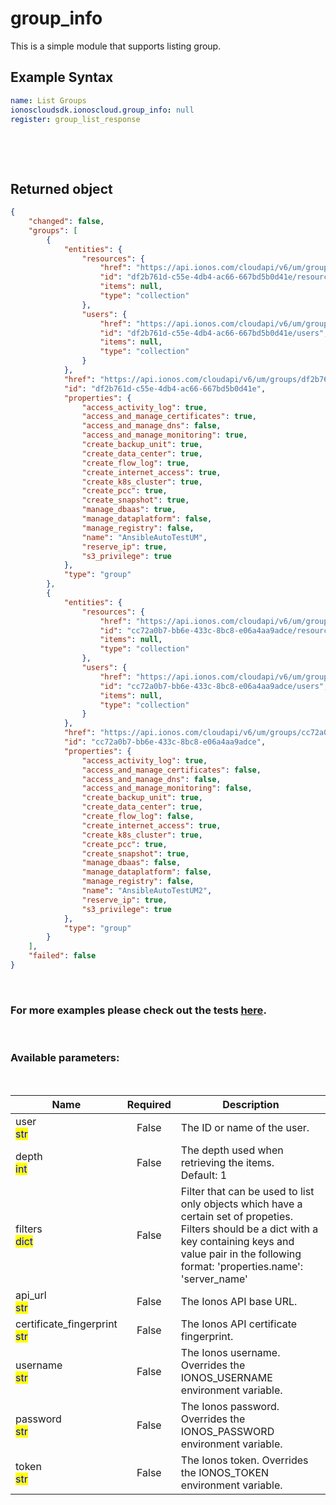 # group_info

This is a simple module that supports listing group.

## Example Syntax


```yaml
name: List Groups
ionoscloudsdk.ionoscloud.group_info: null
register: group_list_response

```

&nbsp;

&nbsp;
## Returned object
```json
{
    "changed": false,
    "groups": [
        {
            "entities": {
                "resources": {
                    "href": "https://api.ionos.com/cloudapi/v6/um/groups/df2b761d-c55e-4db4-ac66-667bd5b0d41e/resources",
                    "id": "df2b761d-c55e-4db4-ac66-667bd5b0d41e/resources",
                    "items": null,
                    "type": "collection"
                },
                "users": {
                    "href": "https://api.ionos.com/cloudapi/v6/um/groups/df2b761d-c55e-4db4-ac66-667bd5b0d41e/users",
                    "id": "df2b761d-c55e-4db4-ac66-667bd5b0d41e/users",
                    "items": null,
                    "type": "collection"
                }
            },
            "href": "https://api.ionos.com/cloudapi/v6/um/groups/df2b761d-c55e-4db4-ac66-667bd5b0d41e",
            "id": "df2b761d-c55e-4db4-ac66-667bd5b0d41e",
            "properties": {
                "access_activity_log": true,
                "access_and_manage_certificates": true,
                "access_and_manage_dns": false,
                "access_and_manage_monitoring": true,
                "create_backup_unit": true,
                "create_data_center": true,
                "create_flow_log": true,
                "create_internet_access": true,
                "create_k8s_cluster": true,
                "create_pcc": true,
                "create_snapshot": true,
                "manage_dbaas": true,
                "manage_dataplatform": false,
                "manage_registry": false,
                "name": "AnsibleAutoTestUM",
                "reserve_ip": true,
                "s3_privilege": true
            },
            "type": "group"
        },
        {
            "entities": {
                "resources": {
                    "href": "https://api.ionos.com/cloudapi/v6/um/groups/cc72a0b7-bb6e-433c-8bc8-e06a4aa9adce/resources",
                    "id": "cc72a0b7-bb6e-433c-8bc8-e06a4aa9adce/resources",
                    "items": null,
                    "type": "collection"
                },
                "users": {
                    "href": "https://api.ionos.com/cloudapi/v6/um/groups/cc72a0b7-bb6e-433c-8bc8-e06a4aa9adce/users",
                    "id": "cc72a0b7-bb6e-433c-8bc8-e06a4aa9adce/users",
                    "items": null,
                    "type": "collection"
                }
            },
            "href": "https://api.ionos.com/cloudapi/v6/um/groups/cc72a0b7-bb6e-433c-8bc8-e06a4aa9adce",
            "id": "cc72a0b7-bb6e-433c-8bc8-e06a4aa9adce",
            "properties": {
                "access_activity_log": true,
                "access_and_manage_certificates": false,
                "access_and_manage_dns": false,
                "access_and_manage_monitoring": false,
                "create_backup_unit": true,
                "create_data_center": true,
                "create_flow_log": false,
                "create_internet_access": true,
                "create_k8s_cluster": true,
                "create_pcc": true,
                "create_snapshot": true,
                "manage_dbaas": false,
                "manage_dataplatform": false,
                "manage_registry": false,
                "name": "AnsibleAutoTestUM2",
                "reserve_ip": true,
                "s3_privilege": true
            },
            "type": "group"
        }
    ],
    "failed": false
}

```

&nbsp;
### For more examples please check out the tests [here](https://github.com/ionos-cloud/module-ansible/tree/master/tests/user-management).

&nbsp;
### Available parameters:
&nbsp;

<table data-full-width="true">
  <thead>
    <tr>
      <th width="22.8vw">Name</th>
      <th width="10.8vw" align="center">Required</th>
      <th>Description</th>
    </tr>
  </thead>
  <tbody>
  <tr>
  <td>user<br/><mark style="color:blue;">str</mark></td>
  <td align="center">False</td>
  <td>The ID or name of the user.</td>
  </tr>
  <tr>
  <td>depth<br/><mark style="color:blue;">int</mark></td>
  <td align="center">False</td>
  <td>The depth used when retrieving the items.<br />Default: 1</td>
  </tr>
  <tr>
  <td>filters<br/><mark style="color:blue;">dict</mark></td>
  <td align="center">False</td>
  <td>Filter that can be used to list only objects which have a certain set of propeties. Filters should be a dict with a key containing keys and value pair in the following format: 'properties.name': 'server_name'</td>
  </tr>
  <tr>
  <td>api_url<br/><mark style="color:blue;">str</mark></td>
  <td align="center">False</td>
  <td>The Ionos API base URL.</td>
  </tr>
  <tr>
  <td>certificate_fingerprint<br/><mark style="color:blue;">str</mark></td>
  <td align="center">False</td>
  <td>The Ionos API certificate fingerprint.</td>
  </tr>
  <tr>
  <td>username<br/><mark style="color:blue;">str</mark></td>
  <td align="center">False</td>
  <td>The Ionos username. Overrides the IONOS_USERNAME environment variable.</td>
  </tr>
  <tr>
  <td>password<br/><mark style="color:blue;">str</mark></td>
  <td align="center">False</td>
  <td>The Ionos password. Overrides the IONOS_PASSWORD environment variable.</td>
  </tr>
  <tr>
  <td>token<br/><mark style="color:blue;">str</mark></td>
  <td align="center">False</td>
  <td>The Ionos token. Overrides the IONOS_TOKEN environment variable.</td>
  </tr>
  </tbody>
</table>
